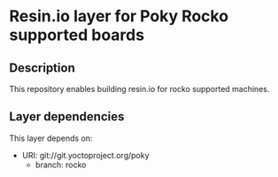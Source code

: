# Resin.io layer for Poky Rocko supported boards

## Description
This repository enables building resin.io for rocko supported machines.

## Layer dependencies

This layer depends on:

* URI: git://git.yoctoproject.org/poky
    * branch: rocko
